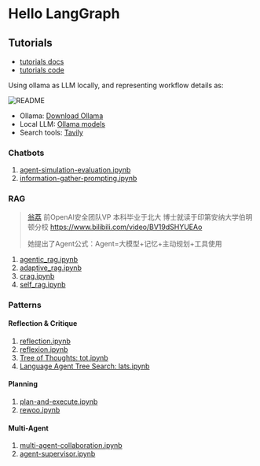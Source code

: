# Hello LangGraph

## Tutorials

- [tutorials docs](https://langchain-ai.github.io/langgraph/tutorials/)
- [tutorials code](https://github.com/langchain-ai/langgraph/tree/main/docs/docs/tutorials)

Using ollama as LLM locally, and representing workflow details as:

![README](README.png)

- Ollama: [Download Ollama](https://ollama.com/download)
- Local LLM: [Ollama models](https://ollama.com/search)
- Search tools: [Tavily](https://app.tavily.com/)

### Chatbots

1. [agent-simulation-evaluation.ipynb](agent-simulation-evaluation.ipynb)
1. [information-gather-prompting.ipynb](information-gather-prompting.ipynb)

### RAG

>
> [翁荔](https://x.com/lilianweng) 前OpenAI安全团队VP 本科毕业于北大
> 博士就读于印第安纳大学伯明顿分校 <https://www.bilibili.com/video/BV19dSHYUEAo>
>
> 她提出了Agent公式：Agent=大模型+记忆+主动规划+工具使用

1. [agentic_rag.ipynb](agentic_rag.ipynb)
1. [adaptive_rag.ipynb](adaptive_rag.ipynb)
1. [crag.ipynb](crag.ipynb)
1. [self_rag.ipynb](self_rag.ipynb)

### Patterns

#### Reflection & Critique

1. [reflection.ipynb](reflection.ipynb)
1. [reflexion.ipynb](reflexion.ipynb)
1. [Tree of Thoughts: tot.ipynb](tot.ipynb)
1. [Language Agent Tree Search: lats.ipynb](lats.ipynb)

#### Planning

1. [plan-and-execute.ipynb](plan-and-execute.ipynb)
1. [rewoo.ipynb](rewoo.ipynb)

#### Multi-Agent

1. [multi-agent-collaboration.ipynb](multi-agent-collaboration.ipynb)
1. [agent-supervisor.ipynb](agent-supervisor.ipynb)
